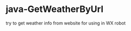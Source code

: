 java-GetWeatherByUrl
====================

try to get weather info from website for using in WX robot
